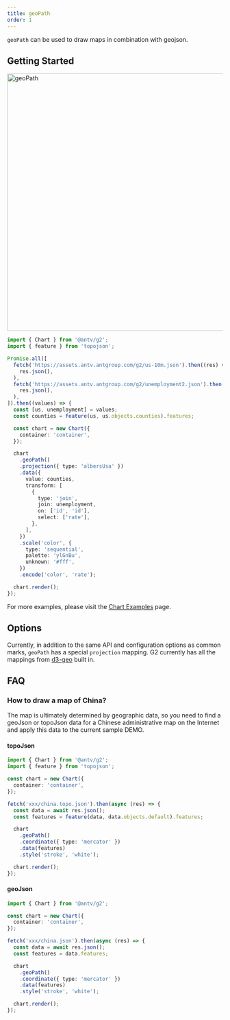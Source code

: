 ```yaml
---
title: geoPath
order: 1
---
```


`geoPath` can be used to draw maps in combination with geojson.

## Getting Started

<img alt="geoPath" src="https://mdn.alipayobjects.com/huamei_qa8qxu/afts/img/A*vcI7RqX24U0AAAAAAAAAAAAADmJ7AQ/original" width="600" />

```ts
import { Chart } from '@antv/g2';
import { feature } from 'topojson';

Promise.all([
  fetch('https://assets.antv.antgroup.com/g2/us-10m.json').then((res) =>
    res.json(),
  ),
  fetch('https://assets.antv.antgroup.com/g2/unemployment2.json').then((res) =>
    res.json(),
  ),
]).then((values) => {
  const [us, unemployment] = values;
  const counties = feature(us, us.objects.counties).features;

  const chart = new Chart({
    container: 'container',
  });

  chart
    .geoPath()
    .projection({ type: 'albersUsa' })
    .data({
      value: counties,
      transform: [
        {
          type: 'join',
          join: unemployment,
          on: ['id', 'id'],
          select: ['rate'],
        },
      ],
    })
    .scale('color', {
      type: 'sequential',
      palette: 'ylGnBu',
      unknown: '#fff',
    })
    .encode('color', 'rate');

  chart.render();
});
```

For more examples, please visit the [Chart Examples](/en/examples) page.

## Options

Currently, in addition to the same API and configuration options as common marks, `geoPath` has a special `projection` mapping. G2 currently has all the mappings from [d3-geo](https://github.com/d3/d3-geo) built in.

## FAQ

### How to draw a map of China?

The map is ultimately determined by geographic data, so you need to find a geoJson or topoJson data for a Chinese administrative map on the Internet and apply this data to the current sample DEMO.

#### topoJson

```ts
import { Chart } from '@antv/g2';
import { feature } from 'topojson';

const chart = new Chart({
  container: 'container',
});

fetch('xxx/china.topo.json').then(async (res) => {
  const data = await res.json();
  const features = feature(data, data.objects.default).features;

  chart
    .geoPath()
    .coordinate({ type: 'mercator' })
    .data(features)
    .style('stroke', 'white');

  chart.render();
});
```

#### geoJson

```ts
import { Chart } from '@antv/g2';

const chart = new Chart({
  container: 'container',
});

fetch('xxx/china.json').then(async (res) => {
  const data = await res.json();
  const features = data.features;

  chart
    .geoPath()
    .coordinate({ type: 'mercator' })
    .data(features)
    .style('stroke', 'white');

  chart.render();
});
```

